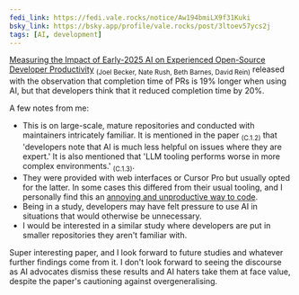 ```yaml
---
fedi_link: https://fedi.vale.rocks/notice/Aw194bmiLX9f31Kuki
bsky_link: https://bsky.app/profile/vale.rocks/post/3ltoev57ycs2j
tags: [AI, development]
---
```


[Measuring the Impact of Early-2025 AI on Experienced Open-Source Developer Productivity](https://metr.org/Early_2025_AI_Experienced_OS_Devs_Study.pdf/) <sub>(Joel Becker, Nate Rush, Beth Barnes, David Rein)</sub> released with the observation that completion time of PRs is 19% longer when using AI, but that developers think that it reduced completion time by 20%.

A few notes from me:

- This is on large-scale, mature repositories and conducted with maintainers intricately familiar. It is mentioned in the paper <sub>(C.1.2)</sub> that 'developers note that AI is much less helpful on issues where they are expert.' It is also mentioned that 'LLM tooling performs worse in more complex environments.' <sub>(C.1.3)</sub>.
- They were provided with web interfaces or Cursor Pro but usually opted for the latter. In some cases this differed from their usual tooling, and I personally find this an [annoying and unproductive way to code](/posts/ai-usage#coding).
- Being in a study, developers may have felt pressure to use AI in situations that would otherwise be unnecessary.
- I would be interested in a similar study where developers are put in smaller repositories they aren't familiar with.

Super interesting paper, and I look forward to future studies and whatever further findings come from it. I don't look forward to seeing the discourse as AI advocates dismiss these results and AI haters take them at face value, despite the paper's cautioning against overgeneralising.
